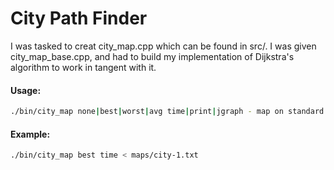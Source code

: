 # City Path Finder

I was tasked to creat city_map.cpp which can be found in src/. I was given city_map_base.cpp, and had to build my implementation of Dijkstra's algorithm
to work in tangent with it.

#### Usage:
```bash
./bin/city_map none|best|worst|avg time|print|jgraph - map on standard input
```
#### Example:
```bash
./bin/city_map best time < maps/city-1.txt
```